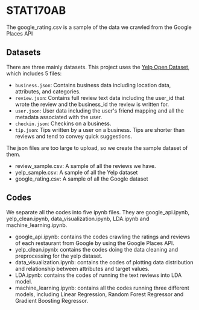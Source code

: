 # STAT170AB
  The google_rating.csv is a sample of the data we crawled from the Google Places API
## Datasets
  There are three mainly datasets.
  This project uses the [Yelp Open Dataset](https://www.yelp.com/dataset), which includes 5 files:

* `business.json`: Contains business data including location data, attributes, and categories.
* `review.json`: Contains full review text data including the user_id that wrote the review and the business_id the review is written for.
* `user.json`: User data including the user's friend mapping and all the metadata associated with the user.
* `checkin.json`: Checkins on a business.
* `tip.json`: Tips written by a user on a business. Tips are shorter than reviews and tend to convey quick suggestions.

The json files are too large to upload, so we create the sample dataset of them. 

  * review_sample.csv: A sample of all the reviews we have.
  * yelp_sample.csv: A sample of all the Yelp dataset
  * google_rating.csv: A sample of all the Google dataset

## Codes
  We separate all the codes into five ipynb files. They are google_api.ipynb, yelp_clean.ipynb, data_visualization.ipynb, LDA.ipynb and machine_learning.ipynb. 
  * google_api.ipynb: contains the codes crawling the ratings and reviews of each restaurant from Google by using the Google Places API.
  * yelp_clean.ipynb: contains the codes doing the data cleaning and preprocessing for the yelp dataset. 
  * data_visualization.ipynb: contains the codes of plotting data distribution and relationship between attributes and target values.
  * LDA.ipynb: contains the codes of running the text reviews into LDA model. 
  * machine_learning.ipynb:  contains all the codes running three different models, including Linear Regression, Random Forest Regressor and Gradient Boosting Regressor. 

